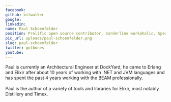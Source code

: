 ```yaml
---
facebook: 
github: bitwalker
google: 
linkedin: 
name: Paul Schoenfelder
position: Prolific open source contributor, borderline workaholic. Speaker @ ElixirConf, Code BEAM SF, LoneStar Elixir
pic_url: uploads/paul-schoenfelder.png
slug: paul-schoenfelder
twitter: gotbones
youtube: 
---
```

<p>Paul is currently an Architectural Engineer at DockYard, he came to Erlang and Elixir after about 10 years of working with .NET and JVM languages and has spent the past 4 years working with the BEAM professionally.<br />
<br />
Paul is the author of a variety of tools and libraries for Elixir, most notably Distillery and Timex.</p>
